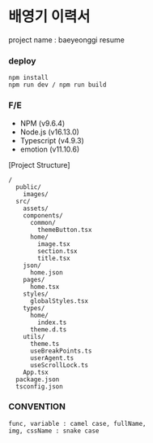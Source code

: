 # 배영기 이력서

project name : baeyeonggi resume

### deploy
```
npm install
npm run dev / npm run build
```

### F/E

- NPM (v9.6.4)
- Node.js (v16.13.0)
- Typescript (v4.9.3)
- emotion (v11.10.6)

[Project Structure]  
```
/
  public/
    images/
  src/
    assets/
    components/
      common/
        themeButton.tsx
      home/
        image.tsx
        section.tsx
        title.tsx
    json/
      home.json
    pages/
      home.tsx
    styles/
      globalStyles.tsx
    types/
      home/
        index.ts
      theme.d.ts
    utils/
      theme.ts
      useBreakPoints.ts
      userAgent.ts
      useScrollLock.ts
    App.tsx
  package.json
  tsconfig.json
```

### CONVENTION ###
```
func, variable : camel case, fullName, 
img, cssName : snake case

```